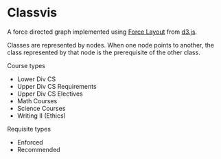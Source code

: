 # Classvis

A force directed graph implemented using [Force Layout](https://github.com/mbostock/d3/wiki/Force-Layout) from [d3.js](http://d3js.org).

Classes are represented by nodes. When one node points to another, the class represented by that node is the prerequisite of the other class.

Course types
- Lower Div CS
- Upper Div CS Requirements
- Upper Div CS Electives
- Math Courses
- Science Courses
- Writing II (Ethics)

Requisite types
- Enforced
- Recommended
